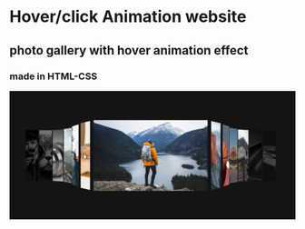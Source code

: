 # Hover/click Animation website

## photo gallery with hover animation effect

### made in HTML-CSS

![](./img/demo-image.png)